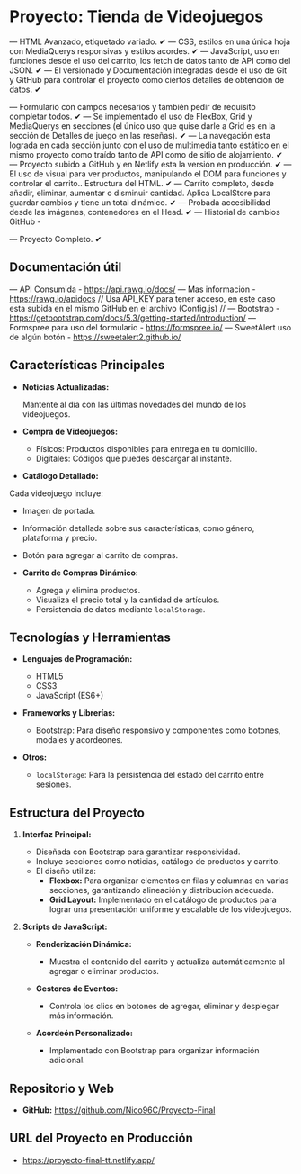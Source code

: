 # Proyecto: Tienda de Videojuegos

— HTML Avanzado, etiquetado variado. ✔
— CSS, estilos en una única hoja con MediaQuerys responsivas y estilos acordes. ✔
— JavaScript, uso en funciones desde el uso del carrito, los fetch de datos tanto de API como del JSON. ✔
— El versionado y Documentación integradas desde el uso de Git y GitHub para controlar el proyecto como ciertos detalles de obtención de datos. ✔

— Formulario con campos necesarios y también pedir de requisito completar todos. ✔
— Se implementado el uso de FlexBox, Grid y MediaQuerys en secciones (el único uso que quise darle a Grid es en la sección de Detalles de juego en las reseñas). ✔
— La navegación esta lograda en cada sección junto con el uso de multimedia tanto estático en el mismo proyecto como traído tanto de API como de sitio de alojamiento. ✔
— Proyecto subido a GitHub y en Netlify esta la versión en producción. ✔
— El uso de visual para ver productos, manipulando el DOM para funciones y controlar el carrito.. Estructura del HTML. ✔
— Carrito completo, desde añadir, eliminar, aumentar o disminuir cantidad. Aplica LocalStore para guardar cambios y tiene un total dinámico. ✔
— Probada accesibilidad desde las imágenes, contenedores en el Head. ✔
— Historial de cambios GitHub -

— Proyecto Completo. ✔

## Documentación útil

— API Consumida - https://api.rawg.io/docs/ — Mas información - https://rawg.io/apidocs
    // Usa API_KEY para tener acceso, en este caso esta subida en el mismo GitHub en el archivo (Config.js) //
— Bootstrap - https://getbootstrap.com/docs/5.3/getting-started/introduction/
— Formspree para uso del formulario - https://formspree.io/
— SweetAlert uso de algún botón - https://sweetalert2.github.io/

## Características Principales ##

- **Noticias Actualizadas:** 

    Mantente al día con las últimas novedades del mundo de los videojuegos.

- **Compra de Videojuegos:**

  - Físicos: Productos disponibles para entrega en tu domicilio.
  - Digitales: Códigos que puedes descargar al instante.

- **Catálogo Detallado:** 

Cada videojuego incluye:
  - Imagen de portada.
  - Información detallada sobre sus características, como género, plataforma y precio.
  - Botón para agregar al carrito de compras.

- **Carrito de Compras Dinámico:**

  - Agrega y elimina productos.
  - Visualiza el precio total y la cantidad de artículos.
  - Persistencia de datos mediante `localStorage`.

## Tecnologías y Herramientas ##

- **Lenguajes de Programación:**

  - HTML5
  - CSS3
  - JavaScript (ES6+)

- **Frameworks y Librerías:**
  - Bootstrap: Para diseño responsivo y componentes como botones, modales y acordeones.

- **Otros:**
  - `localStorage`: Para la persistencia del estado del carrito entre sesiones.

## Estructura del Proyecto ##

1. **Interfaz Principal:**

   - Diseñada con Bootstrap para garantizar responsividad.
   - Incluye secciones como noticias, catálogo de productos y carrito.
   - El diseño utiliza:
     - **Flexbox:** Para organizar elementos en filas y columnas en varias secciones, garantizando alineación y distribución adecuada.
     - **Grid Layout:** Implementado en el catálogo de productos para lograr una presentación uniforme y escalable de los videojuegos.

2. **Scripts de JavaScript:**

   - **Renderización Dinámica:**
     - Muestra el contenido del carrito y actualiza automáticamente al agregar o eliminar productos.

   - **Gestores de Eventos:**
     - Controla los clics en botones de agregar, eliminar y desplegar más información.

   - **Acordeón Personalizado:**
     - Implementado con Bootstrap para organizar información adicional.

## Repositorio y Web ##

- **GitHub:** https://github.com/Nico96C/Proyecto-Final

## URL del Proyecto en Producción

- https://proyecto-final-tt.netlify.app/ 

